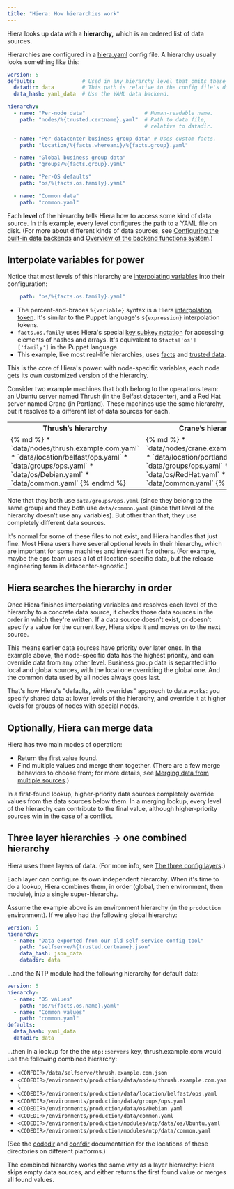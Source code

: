 ```yaml
---
title: "Hiera: How hierarchies work"
---
```


[hiera.yaml]: todo
[interpolate]: todo
[subkey]: todo
[facts]: todo
[trusted data]: todo
[merge]: todo
[layers]: todo
[codedir]: todo
[confdir]: todo
[builtins]: todo
[backends]: todo



Hiera looks up data with a **hierarchy,** which is an ordered list of data sources.

Hierarchies are configured in a [hiera.yaml][] config file. A hierarchy usually looks something like this:

``` yaml
version: 5
defaults:               # Used in any hierarchy level that omits these keys.
  datadir: data         # This path is relative to the config file's directory.
  data_hash: yaml_data  # Use the YAML data backend.

hierarchy:
  - name: "Per-node data"                   # Human-readable name.
    path: "nodes/%{trusted.certname}.yaml"  # Path to data file,
                                            # relative to datadir.

  - name: "Per-datacenter business group data" # Uses custom facts.
    path: "location/%{facts.whereami}/%{facts.group}.yaml"

  - name: "Global business group data"
    path: "groups/%{facts.group}.yaml"

  - name: "Per-OS defaults"
    path: "os/%{facts.os.family}.yaml"

  - name: "Common data"
    path: "common.yaml"
```

Each **level** of the hierarchy tells Hiera how to access some kind of data source. In this example, every level configures the path to a YAML file on disk. (For more about different kinds of data sources, see [Configuring the built-in data backends][builtins] and [Overview of the backend functions system][backends].)

## Interpolate variables for power

Notice that most levels of this hierarchy are [interpolating variables][interpolate] into their configuration:

``` yaml
    path: "os/%{facts.os.family}.yaml"
```

* The percent-and-braces `%{variable}` syntax is a Hiera [interpolation token][interpolate]. It's similar to the Puppet language's `${expression}` interpolation tokens.
* `facts.os.family` uses Hiera's special [key.subkey notation][subkey] for accessing elements of hashes and arrays. It's equivalent to `$facts['os']['family']` in the Puppet language.
* This example, like most real-life hierarchies, uses [facts][] and [trusted data][].

This is the core of Hiera's power: with node-specific variables, each node gets its own customized version of the hierarchy.

Consider two example machines that both belong to the operations team: an Ubuntu server named Thrush (in the Belfast datacenter), and a Red Hat server named Crane (in Portland). These machines use the same hierarchy, but it resolves to a different list of data sources for each.

<table>
<tr> <th>Thrush’s hierarchy</th> <th>Crane’s hierarchy</th> </tr>
<tr>
<td>
{% md %}
* `data/nodes/thrush.example.com.yaml`
* `data/location/belfast/ops.yaml`
* `data/groups/ops.yaml`
* `data/os/Debian.yaml`
* `data/common.yaml`
{% endmd %}
</td>
<td>
{% md %}
* `data/nodes/crane.example.com.yaml`
* `data/location/portland/ops.yaml`
* `data/groups/ops.yaml`
* `data/os/RedHat.yaml`
* `data/common.yaml`
{% endmd %}
</td>
</tr>
</table>

Note that they both use `data/groups/ops.yaml` (since they belong to the same group) and they both use `data/common.yaml` (since that level of the hierarchy doesn't use any variables). But other than that, they use completely different data sources.

It's normal for some of these files to not exist, and Hiera handles that just fine. Most Hiera users have several optional levels in their hierarchy, which are important for some machines and irrelevant for others. (For example, maybe the ops team uses a lot of location-specific data, but the release engineering team is datacenter-agnostic.)

## Hiera searches the hierarchy in order

Once Hiera finishes interpolating variables and resolves each level of the hierarchy to a concrete data source, it checks those data sources in the order in which they're written. If a data source doesn't exist, or doesn't specify a value for the current key, Hiera skips it and moves on to the next source.

This means earlier data sources have priority over later ones. In the example above, the node-specific data has the highest priority, and can override data from any other level. Business group data is separated into local and global sources, with the local one overriding the global one. And the common data used by all nodes always goes last.

That's how Hiera's "defaults, with overrides" approach to data works: you specify shared data at lower levels of the hierarchy, and override it at higher levels for groups of nodes with special needs.

## Optionally, Hiera can merge data

Hiera has two main modes of operation:

* Return the first value found.
* Find multiple values and merge them together. (There are a few merge behaviors to choose from; for more details, see [Merging data from multiple sources][merge].)

In a first-found lookup, higher-priority data sources completely override values from the data sources below them. In a merging lookup, every level of the hierarchy can contribute to the final value, although higher-priority sources win in the case of a conflict.

## Three layer hierarchies → one combined hierarchy

Hiera uses three layers of data. (For more info, see [The three config layers][layers].)

Each layer can configure its own independent hierarchy. When it's time to do a lookup, Hiera combines them, in order (global, then environment, then module), into a single super-hierarchy.

Assume the example above is an environment hierarchy (in the `production` environment). If we also had the following global hierarchy:

``` yaml
version: 5
hierarchy:
  - name: "Data exported from our old self-service config tool"
    path: "selfserve/%{trusted.certname}.json"
    data_hash: json_data
    datadir: data
```

...and the NTP module had the following hierarchy for default data:

``` yaml
version: 5
hierarchy:
  - name: "OS values"
    path: "os/%{facts.os.name}.yaml"
  - name: "Common values"
    path: "common.yaml"
defaults:
  data_hash: yaml_data
  datadir: data
```

...then in a lookup for the the `ntp::servers` key, thrush.example.com would use the following combined hierarchy:

* `<CONFDIR>/data/selfserve/thrush.example.com.json`
* `<CODEDIR>/environments/production/data/nodes/thrush.example.com.yaml`
* `<CODEDIR>/environments/production/data/location/belfast/ops.yaml`
* `<CODEDIR>/environments/production/data/groups/ops.yaml`
* `<CODEDIR>/environments/production/data/os/Debian.yaml`
* `<CODEDIR>/environments/production/data/common.yaml`
* `<CODEDIR>/environments/production/modules/ntp/data/os/Ubuntu.yaml`
* `<CODEDIR>/environments/production/modules/ntp/data/common.yaml`

(See the [codedir][] and [confdir][] documentation for the locations of these directories on different platforms.)

The combined hierarchy works the same way as a layer hierarchy: Hiera skips empty data sources, and either returns the first found value or merges all found values.

